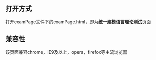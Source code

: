 ## 打开方式
打开examPage文件下的examPage.html，即为**统一建模语言理论测试**页面

## 兼容性
该页面兼容chrome，IE9及以上，opera，firefox等主流浏览器
